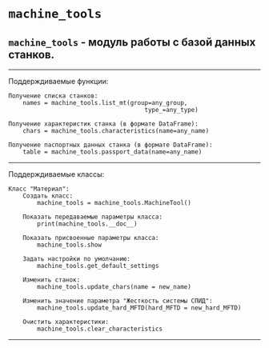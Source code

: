 # `machine_tools`

`machine_tools` - модуль работы с базой данных станков.
---
---

Поддерждиваемые функции:

	Получение списка станков:
		names = machine_tools.list_mt(group=any_group, 
                                          type_=any_type)

	Получение характеристик станка (в формате DataFrame):
		chars = machine_tools.characteristics(name=any_name)

	Получение паспортных данных станка (в формате DataFrame):
		table = machine_tools.passport_data(name=any_name)

---

Поддерждиваемые классы:

    Класс "Материал":
        Создать класс:
            machine_tools = machine_tools.MachineTool()

        Показать передаваемые параметры класса:
            print(machine_tools.__doc__)

        Показать присвоенные параметры класса:
            machine_tools.show
        
        Задать настройки по умолчанию:
            machine_tools.get_default_settings

        Изменить станок:
            machine_tools.update_chars(name = new_name)

        Изменить значение параметра "Жесткость системы СПИД":
            machine_tools.update_hard_MFTD(hard_MFTD = new_hard_MFTD)

        Очистить характеристики:
            machine_tools.clear_characteristics

---
